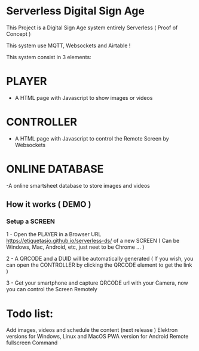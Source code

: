 # Serverless Digital Sign Age

This Project is a Digital Sign Age system entirely Serverless ( Proof of Concept )

This system use MQTT, Websockets and Airtable !

This system consist in 3 elements:

# PLAYER
- A HTML page with Javascript to show images or videos

# CONTROLLER
- A HTML page with Javascript to control the Remote Screen by Websockets

# ONLINE DATABASE
-A online smartsheet database to store images and videos


## How it works ( DEMO )

### Setup a SCREEN

1 - Open the PLAYER in a Browser URL https://etiquetasio.github.io/serverless-ds/  of a new SCREEN ( Can be Windows, Mac, Android, etc, just neet to be Chrome ... )

2 - A QRCODE and a DUID will be automatically generated    ( If you wish, you can open the CONTROLLER by clicking the QRCODE element to get the link )

3 - Get your smartphone and capture QRCODE url with your Camera, now you can control the Screen Remotely

# Todo list:

Add images, videos and schedule the content (next release )
Elektron versions for Windows, Linux and MacOS
PWA version for Android
Remote fullscreen Command




